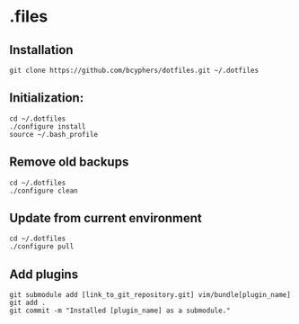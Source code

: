 .files
========

Installation
--------

    git clone https://github.com/bcyphers/dotfiles.git ~/.dotfiles

Initialization:
--------

    cd ~/.dotfiles
    ./configure install
    source ~/.bash_profile


Remove old backups
--------
    cd ~/.dotfiles
    ./configure clean


Update from current environment
--------
    cd ~/.dotfiles
    ./configure pull

Add plugins
--------

    git submodule add [link_to_git_repository.git] vim/bundle[plugin_name]
    git add .
    git commit -m "Installed [plugin_name] as a submodule."
